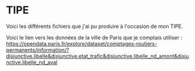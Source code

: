 # TIPE

Voici les différents fichiers que j'ai pu produire à l'occasion de mon TIPE.

Voici le lien vers les données de la ville de Paris que je comptais utiliser : https://opendata.paris.fr/explore/dataset/comptages-routiers-permanents/information/?disjunctive.libelle&disjunctive.etat_trafic&disjunctive.libelle_nd_amont&disjunctive.libelle_nd_aval
